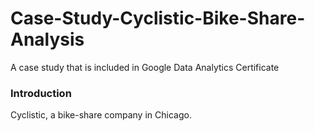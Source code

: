 # Case-Study-Cyclistic-Bike-Share-Analysis
A case study that is included in Google Data Analytics Certificate

### Introduction
Cyclistic, a bike-share company in Chicago.

